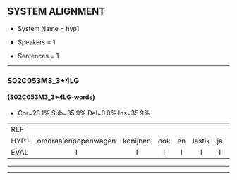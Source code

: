 
## SYSTEM ALIGNMENT

- System Name = hyp1

- Speakers = 1

- Sentences = 1

---

### S02C053M3_3+4LG

#### (S02C053M3_3+4LG-words)

- Cor=28.1%	Sub=35.9%	Del=0.0%	Ins=35.9%

|  |  |  |  |  |  |  |  |  |  |  |  |  |  |  |  |  |  |  |  |  |  |  |  |  |  |  |  |  |  |  |  |  |  |  |  |  |  |  |  |  |  |  |  |  |  |  |  |  |  |  |  |  |  |  |  |  |  |  |  |  |  |  |  |  |
|:--- |:---:|:---:|:---:|:---:|:---:|:---:|:---:|:---:|:---:|:---:|:---:|:---:|:---:|:---:|:---:|:---:|:---:|:---:|:---:|:---:|:---:|:---:|:---:|:---:|:---:|:---:|:---:|:---:|:---:|:---:|:---:|:---:|:---:|:---:|:---:|:---:|:---:|:---:|:---:|:---:|:---:|:---:|:---:|:---:|:---:|:---:|:---:|:---:|:---:|:---:|:---:|:---:|:---:|:---:|:---:|:---:|:---:|:---:|:---:|:---:|:---:|:---:|:---:|:---:|
| REF |  |  |  |  |  |  |  |  |  |  |  |  |  |  |  |  |  | omdraaien | poppenwagen | konijnenhok | elastiekje | ruziemaken | teddybeer | dierentuin | paddenstoelen | verstoppertje | wasmachine | fototoestel | toiletpapier | vrachtwagen |  | buurmannen | vogelkooi | olifant | schommelen |  |  | iedereen | * | schoenenwinkel | knutselen | ophangen | verjaardag | sprookjesboek |  | tandenborstel | lucifer | slaapkamer | achterdeur | ziekenhuis | nieuwsgierig | afblijven | kabouter |  |  | washandje | sneeuwwitje | goeiendag | vakantie | limonade | autorijden | eindelijk | familie | chocolade |
| HYP1 | omdraaienpopenwagen | konijnen | ook | en | lastik | ja | ruzie | maken | dit | die | beer | dieren | tuin | wat | da's | doel | hen | wastobard | ja | was | moe | china | vor | dat | doet | s | dan? | dallet | papier | vrachtwagen | buurmaan | vogo | kooi | olifant | schommelen | idarien | schoene | schoen | en | winkel | knutselen | ophangen | vrjjaardag | sprookjesboek | danda | borstelv | lucifer | snaapkamer | achterdeur | ziekenaar | nieuwsgierig | afblijven | kabouter | wat | hantje | snel | ik | goeiendag | vakantie | limonade | autorijden | eindelijk | familie | chocolade |
| EVAL | I | I | I | I | I | I | I | I | I | I | I | I | I | I | I | I | I | S | S | S | S | S | S | S | S | S | S | S | S |  | I | S | S |  |  | I | I | S | S | S |  |  | S |  | I | S |  | S |  | S |  |  |  | I | I | S | S |  |  |  |  |  |  |  |
---

---
